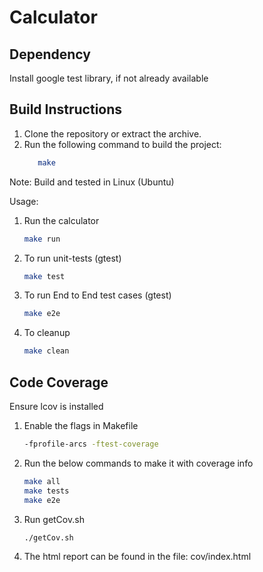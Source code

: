 # Calculator

## Dependency
Install google test library, if not already available

## Build Instructions
1. Clone the repository or extract the archive.
2. Run the following command to build the project:
   ```bash
      make
   ```

Note: Build and tested in Linux (Ubuntu)

Usage:
1. Run the calculator
    ```bash
    make run
    ```    
2. To run unit-tests (gtest)
    ```bash
    make test
    ```
3. To run End to End test cases (gtest)
    ```bash
    make e2e
    ```
4. To cleanup 
    ```bash
    make clean
    ```

## Code Coverage
Ensure lcov is installed 
1. Enable the flags in Makefile 
    ```bash
    -fprofile-arcs -ftest-coverage
    ```
2. Run the below commands to make it with coverage info
    ```bash
    make all
    make tests
    make e2e
    ```
3. Run getCov.sh
    ```bash
    ./getCov.sh
    ```
4. The html report can be found in the file: cov/index.html

